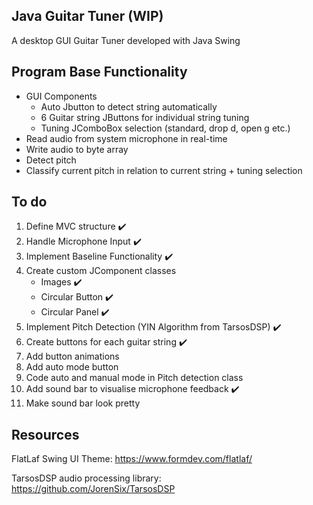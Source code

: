## Java Guitar Tuner (WIP)
A desktop GUI Guitar Tuner developed with Java Swing

## Program Base Functionality
* GUI Components
  * Auto Jbutton to detect string automatically
  * 6 Guitar string JButtons for individual string tuning 
  * Tuning JComboBox selection (standard, drop d, open g etc.)
* Read audio from system microphone in real-time 
* Write audio to byte array
* Detect pitch
* Classify current pitch in relation to current string + tuning selection


## To do
1. Define MVC structure :heavy_check_mark:
2. Handle Microphone Input :heavy_check_mark:
3. Implement Baseline Functionality :heavy_check_mark:
4. Create custom JComponent classes
   - Images :heavy_check_mark:
   - Circular Button :heavy_check_mark:
   - Circular Panel :heavy_check_mark:
5. Implement Pitch Detection (YIN Algorithm from TarsosDSP) :heavy_check_mark:
6. Create buttons for each guitar string :heavy_check_mark:
7. Add button animations
8. Add auto mode button
9. Code auto and manual mode in Pitch detection class
10. Add sound bar to visualise microphone feedback :heavy_check_mark:
11. Make sound bar look pretty

## Resources
FlatLaf Swing UI Theme: https://www.formdev.com/flatlaf/

TarsosDSP audio processing library: https://github.com/JorenSix/TarsosDSP

